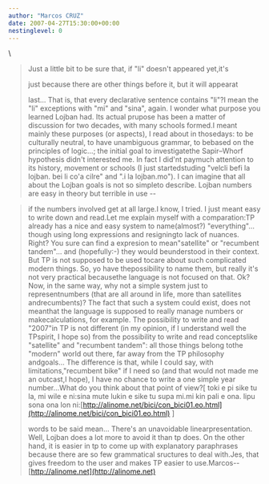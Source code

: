 ```yaml
---
author: "Marcos CRUZ"
date: 2007-04-27T15:30:00+00:00
nestinglevel: 0
---
```

\
> 
> Just a little bit to be sure that, if "li" doesn't appeared yet,it's
> 
> just because there are other things before it, but it will appearat
> 
> last...
> That is, that every declarative sentence contains "li"?I mean the "li" exceptions with "mi" and "sina", again.
> I wonder what purpose you learned Lojban had.
> Its actual prupose has been a matter of discussion
> for two decades, with many schools formed.I meant mainly these purposes (or aspects), I read about in thosedays: to be culturally neutral, to have unambiguous grammar, to bebased on the principles of logic...; the initial goal to investigatethe Sapir–Whorf hypothesis didn't interested me. In fact I did'nt paymuch attention to its history, movement or schools (I just startedstuding "velcli befi la lojban. bei li co'a cilre" and ".i la lojban.mo"). I can imagine that all about the Lojban goals is not so simpleto describe.
> Lojban numbers are easy in theory but terrible in use --

> if the numbers involved get at all large.I know, I tried. I just meant easy to write down and read.Let me explain myself with a comparation:TP already has a nice and easy system to name(almost?) "everything"... though using long expressions and resigningto lack of nuances. Right? You sure can find a expresion to mean"satellite" or "recumbent tandem"... and (hopefully:-) they would beunderstood in their context. But TP is not supposed to be used tocare about such complicated modern things. So, yo have thepossibility to name them, but really it's not very practical becausethe language is not focused on that. Ok?Now, in the same way, why not a simple system just to representnumbers (that are all around in life, more than satellites andrecumbents)? The fact that such a system could exist, does not meanthat the language is supposed to really manage numbers or makecalculations, for example. The possibility to write and read "2007"in TP is not different (in my opinion, if I understand well the TPspirit, I hope so) from the possibility to write and read conceptslike "satellite" and "recumbent tandem": all those things belong tothe "modern" world out there, far away from the TP philosophy andgoals... The difference is that, while I could say, with limitations,"recumbent bike" if I need so (and that would not made me an outcast,I hope), I have no chance to write a one simple year number...What do you think about that point of view?\[ toki e pi sike tu la, mi wile e ni:sina mute lukin e sike tu supa mi.mi kin pali e ona. lipu sona ona lon ni:[http://alinome.net/bici/con_bici01.eo.html](http://alinome.net/bici/con_bici01.eo.html) \]
> 
> words to be said mean... There's an unavoidable linearpresentation.
> Well, Lojban does a lot more to avoid it than tp does.
> On the other hand, it is easier in tp to
> come up with explanatory paraphrases because there are
> so few grammatical sructures to deal with.Jes, that gives freedom to the user and makes TP easier to use.Marcos--
[http://alinome.net](http://alinome.net)